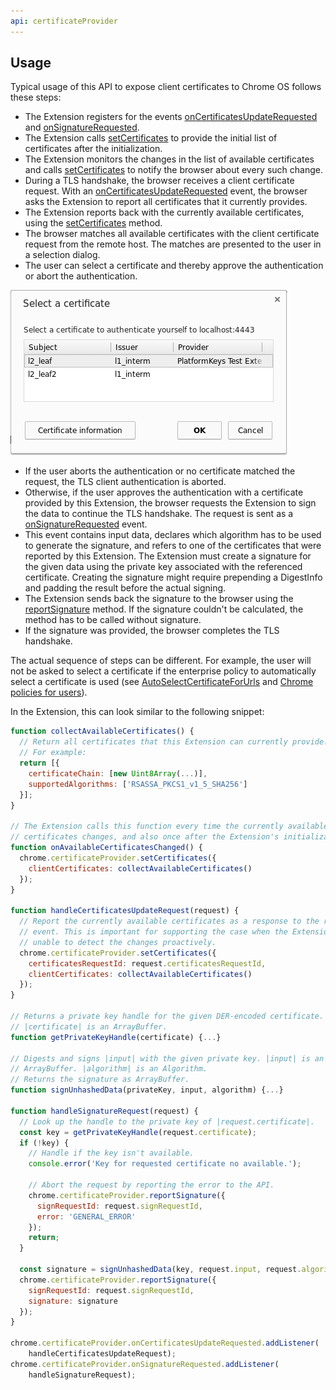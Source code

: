 ```yaml
---
api: certificateProvider
---
```


## Usage

Typical usage of this API to expose client certificates to Chrome OS follows these steps:

* The Extension registers for the events [onCertificatesUpdateRequested][1] and [onSignatureRequested][3].
* The Extension calls [setCertificates][2] to provide the initial list of certificates after the initialization.
* The Extension monitors the changes in the list of available certificates and calls [setCertificates][2] to notify the browser about every such change.
* During a TLS handshake, the browser receives a client certificate request. With an [onCertificatesUpdateRequested][1] event, the browser asks the Extension to report all certificates that it currently provides.
* The Extension reports back with the currently available certificates, using the [setCertificates][2] method.
* The browser matches all available certificates with the client certificate request from the remote host. The matches are presented to the user in a selection dialog.
* The user can select a certificate and thereby approve the authentication or abort the authentication.

![Certificate selection dialog](certificate_provider_selection_dialog.png)

* If the user aborts the authentication or no certificate matched the request, the TLS client authentication is aborted.
* Otherwise, if the user approves the authentication with a certificate provided by this Extension, the browser requests the Extension to sign the data to continue the TLS handshake. The request is sent as a [onSignatureRequested][3] event.
* This event contains input data, declares which algorithm has to be used to generate the signature, and refers to one of the certificates that were reported by this Extension. The Extension must create a signature for the given data using the private key associated with the referenced certificate. Creating the signature might require prepending a DigestInfo and padding the result before the actual signing.
* The Extension sends back the signature to the browser using the [reportSignature](#method-reportSignature) method. If the signature couldn't be calculated, the method has to be called without signature.
* If the signature was provided, the browser completes the TLS handshake.

The actual sequence of steps can be different. For example, the user will not be asked to select a certificate if the enterprise policy to automatically select a certificate is used (see [AutoSelectCertificateForUrls](https://cloud.google.com/docs/chrome-enterprise/policies/?policy=AutoSelectCertificateForUrls) and [Chrome policies for users](https://support.google.com/chrome/a/answer/2657289?hl=en#AutoSelectCertificateForUrls)).

In the Extension, this can look similar to the following snippet:

```js
function collectAvailableCertificates() {
  // Return all certificates that this Extension can currently provide.
  // For example:
  return [{
    certificateChain: [new Uint8Array(...)],
    supportedAlgorithms: ['RSASSA_PKCS1_v1_5_SHA256']
  }];
}

// The Extension calls this function every time the currently available list of
// certificates changes, and also once after the Extension's initialization.
function onAvailableCertificatesChanged() {
  chrome.certificateProvider.setCertificates({
    clientCertificates: collectAvailableCertificates()
  });
}

function handleCertificatesUpdateRequest(request) {
  // Report the currently available certificates as a response to the request
  // event. This is important for supporting the case when the Extension is
  // unable to detect the changes proactively.
  chrome.certificateProvider.setCertificates({
    certificatesRequestId: request.certificatesRequestId,
    clientCertificates: collectAvailableCertificates()
  });
}

// Returns a private key handle for the given DER-encoded certificate.
// |certificate| is an ArrayBuffer.
function getPrivateKeyHandle(certificate) {...}

// Digests and signs |input| with the given private key. |input| is an
// ArrayBuffer. |algorithm| is an Algorithm.
// Returns the signature as ArrayBuffer.
function signUnhashedData(privateKey, input, algorithm) {...}

function handleSignatureRequest(request) {
  // Look up the handle to the private key of |request.certificate|.
  const key = getPrivateKeyHandle(request.certificate);
  if (!key) {
    // Handle if the key isn't available.
    console.error('Key for requested certificate no available.');

    // Abort the request by reporting the error to the API.
    chrome.certificateProvider.reportSignature({
      signRequestId: request.signRequestId,
      error: 'GENERAL_ERROR'
    });
    return;
  }

  const signature = signUnhashedData(key, request.input, request.algorithm);
  chrome.certificateProvider.reportSignature({
    signRequestId: request.signRequestId,
    signature: signature
  });
}

chrome.certificateProvider.onCertificatesUpdateRequested.addListener(
    handleCertificatesUpdateRequest);
chrome.certificateProvider.onSignatureRequested.addListener(
    handleSignatureRequest);
```

[1]: #event-onCertificatesUpdateRequested
[2]: #method-setCertificates
[3]: #event-onSignatureRequested